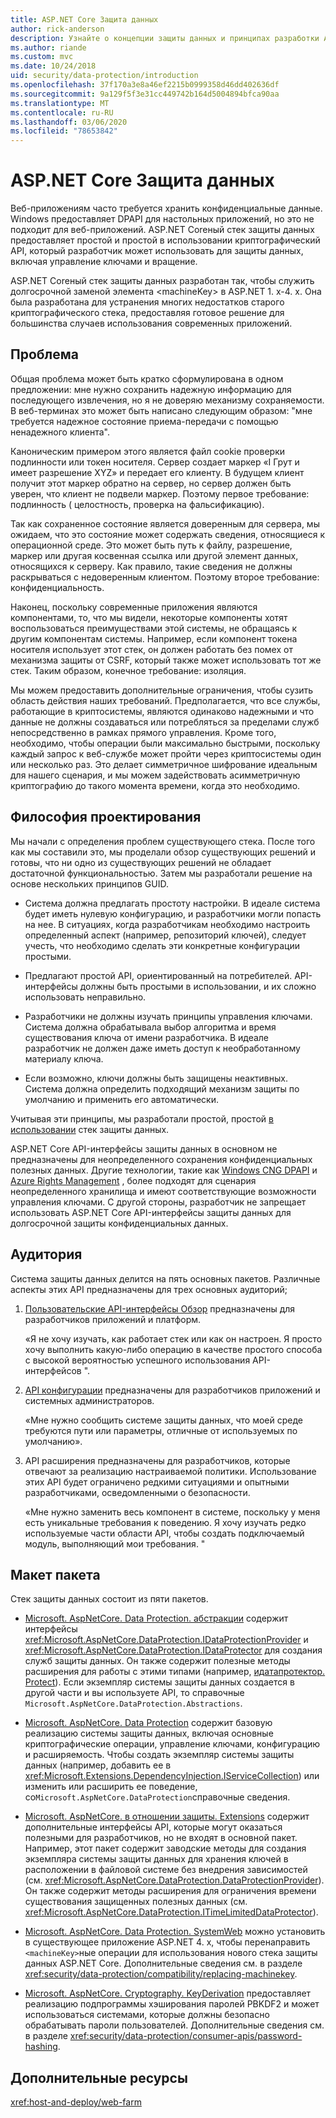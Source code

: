 ```yaml
---
title: ASP.NET Core Защита данных
author: rick-anderson
description: Узнайте о концепции защиты данных и принципах разработки ASP.NET Core интерфейсах API защиты данных.
ms.author: riande
ms.custom: mvc
ms.date: 10/24/2018
uid: security/data-protection/introduction
ms.openlocfilehash: 37f170a3e8a46ef2215b0999358d46dd402636df
ms.sourcegitcommit: 9a129f5f3e31cc449742b164d5004894bfca90aa
ms.translationtype: MT
ms.contentlocale: ru-RU
ms.lasthandoff: 03/06/2020
ms.locfileid: "78653842"
---
```

# <a name="aspnet-core-data-protection"></a>ASP.NET Core Защита данных

Веб-приложениям часто требуется хранить конфиденциальные данные. Windows предоставляет DPAPI для настольных приложений, но это не подходит для веб-приложений. ASP.NET Coreный стек защиты данных предоставляет простой и простой в использовании криптографический API, который разработчик может использовать для защиты данных, включая управление ключами и вращение.

ASP.NET Coreный стек защиты данных разработан так, чтобы служить долгосрочной заменой элемента &lt;machineKey&gt; в ASP.NET 1. x-4. x. Она была разработана для устранения многих недостатков старого криптографического стека, предоставляя готовое решение для большинства случаев использования современных приложений.

## <a name="problem-statement"></a>Проблема

Общая проблема может быть кратко сформулирована в одном предложении: мне нужно сохранить надежную информацию для последующего извлечения, но я не доверяю механизму сохраняемости. В веб-терминах это может быть написано следующим образом: "мне требуется надежное состояние приема-передачи с помощью ненадежного клиента".

Каноническим примером этого является файл cookie проверки подлинности или токен носителя. Сервер создает маркер «I Грут и имеет разрешение XYZ» и передает его клиенту. В будущем клиент получит этот маркер обратно на сервер, но сервер должен быть уверен, что клиент не подвели маркер. Поэтому первое требование: подлинность ( целостность, проверка на фальсификацию).

Так как сохраненное состояние является доверенным для сервера, мы ожидаем, что это состояние может содержать сведения, относящиеся к операционной среде. Это может быть путь к файлу, разрешение, маркер или другая косвенная ссылка или другой элемент данных, относящихся к серверу. Как правило, такие сведения не должны раскрываться с недоверенным клиентом. Поэтому второе требование: конфиденциальность.

Наконец, поскольку современные приложения являются компонентами, то, что мы видели, некоторые компоненты хотят воспользоваться преимуществами этой системы, не обращаясь к другим компонентам системы. Например, если компонент токена носителя использует этот стек, он должен работать без помех от механизма защиты от CSRF, который также может использовать тот же стек. Таким образом, конечное требование: изоляция.

Мы можем предоставить дополнительные ограничения, чтобы сузить область действия наших требований. Предполагается, что все службы, работающие в криптосистемы, являются одинаково надежными и что данные не должны создаваться или потребляться за пределами служб непосредственно в рамках прямого управления. Кроме того, необходимо, чтобы операции были максимально быстрыми, поскольку каждый запрос к веб-службе может пройти через криптосистемы один или несколько раз. Это делает симметричное шифрование идеальным для нашего сценария, и мы можем задействовать асимметричную криптографию до такого момента времени, когда это необходимо.

## <a name="design-philosophy"></a>Философия проектирования

Мы начали с определения проблем существующего стека. После того как мы составили это, мы проделали обзор существующих решений и готовы, что ни одно из существующих решений не обладает достаточной функциональностью. Затем мы разработали решение на основе нескольких принципов GUID.

* Система должна предлагать простоту настройки. В идеале система будет иметь нулевую конфигурацию, и разработчики могли попасть на нее. В ситуациях, когда разработчикам необходимо настроить определенный аспект (например, репозиторий ключей), следует учесть, что необходимо сделать эти конкретные конфигурации простыми.

* Предлагают простой API, ориентированный на потребителей. API-интерфейсы должны быть простыми в использовании, и их сложно использовать неправильно.

* Разработчики не должны изучать принципы управления ключами. Система должна обрабатывала выбор алгоритма и время существования ключа от имени разработчика. В идеале разработчик не должен даже иметь доступ к необработанному материалу ключа.

* Если возможно, ключи должны быть защищены неактивных. Система должна определить подходящий механизм защиты по умолчанию и применить его автоматически.

Учитывая эти принципы, мы разработали простой, простой [в использовании](xref:security/data-protection/using-data-protection) стек защиты данных.

ASP.NET Core API-интерфейсы защиты данных в основном не предназначены для неопределенного сохранения конфиденциальных полезных данных. Другие технологии, такие как [Windows CNG DPAPI](https://msdn.microsoft.com/library/windows/desktop/hh706794%28v=vs.85%29.aspx) и [Azure Rights Management](/rights-management/) , более подходят для сценария неопределенного хранилища и имеют соответствующие возможности управления ключами. С другой стороны, разработчик не запрещает использовать ASP.NET Core API-интерфейсы защиты данных для долгосрочной защиты конфиденциальных данных.

## <a name="audience"></a>Аудитория

Система защиты данных делится на пять основных пакетов. Различные аспекты этих API предназначены для трех основных аудиторий;

1. [Пользовательские API-интерфейсы Обзор](xref:security/data-protection/consumer-apis/overview) предназначены для разработчиков приложений и платформ.

   «Я не хочу изучать, как работает стек или как он настроен. Я просто хочу выполнить какую-либо операцию в качестве простого способа с высокой вероятностью успешного использования API-интерфейсов ".

2. [API конфигурации](xref:security/data-protection/configuration/overview) предназначены для разработчиков приложений и системных администраторов.

   «Мне нужно сообщить системе защиты данных, что моей среде требуются пути или параметры, отличные от используемых по умолчанию».

3. API расширения предназначены для разработчиков, которые отвечают за реализацию настраиваемой политики. Использование этих API будет ограничено редкими ситуациями и опытными разработчиками, осведомленными о безопасности.

   «Мне нужно заменить весь компонент в системе, поскольку у меня есть уникальные требования к поведению. Я хочу изучать редко используемые части области API, чтобы создать подключаемый модуль, выполняющий мои требования. "

## <a name="package-layout"></a>Макет пакета

Стек защиты данных состоит из пяти пакетов.

* [Microsoft. AspNetCore. Data Protection. абстракции](https://www.nuget.org/packages/Microsoft.AspNetCore.DataProtection.Abstractions/) содержит интерфейсы <xref:Microsoft.AspNetCore.DataProtection.IDataProtectionProvider> и <xref:Microsoft.AspNetCore.DataProtection.IDataProtector> для создания служб защиты данных. Он также содержит полезные методы расширения для работы с этими типами (например, [идатапротектор. Protect](xref:Microsoft.AspNetCore.DataProtection.DataProtectionCommonExtensions.Protect*)). Если экземпляр системы защиты данных создается в другой части и вы используете API, то справочные `Microsoft.AspNetCore.DataProtection.Abstractions`.

* [Microsoft. AspNetCore. Data Protection](https://www.nuget.org/packages/Microsoft.AspNetCore.DataProtection/) содержит базовую реализацию системы защиты данных, включая основные криптографические операции, управление ключами, конфигурацию и расширяемость. Чтобы создать экземпляр системы защиты данных (например, добавить ее в <xref:Microsoft.Extensions.DependencyInjection.IServiceCollection>) или изменить или расширить ее поведение, со`Microsoft.AspNetCore.DataProtection`справочные сведения.

* [Microsoft. AspNetCore. в отношении защиты. Extensions](https://www.nuget.org/packages/Microsoft.AspNetCore.DataProtection.Extensions/) содержит дополнительные интерфейсы API, которые могут оказаться полезными для разработчиков, но не входят в основной пакет. Например, этот пакет содержит заводские методы для создания экземпляра системы защиты данных для хранения ключей в расположении в файловой системе без внедрения зависимостей (см. <xref:Microsoft.AspNetCore.DataProtection.DataProtectionProvider>). Он также содержит методы расширения для ограничения времени существования защищенных полезных данных (см. <xref:Microsoft.AspNetCore.DataProtection.ITimeLimitedDataProtector>).

* [Microsoft. AspNetCore. Data Protection. SystemWeb](https://www.nuget.org/packages/Microsoft.AspNetCore.DataProtection.SystemWeb/) можно установить в существующее приложение ASP.NET 4. x, чтобы перенаправить `<machineKey>`ные операции для использования нового стека защиты данных ASP.NET Core. Дополнительные сведения см. в разделе <xref:security/data-protection/compatibility/replacing-machinekey>.

* [Microsoft. AspNetCore. Cryptography. KeyDerivation](https://www.nuget.org/packages/Microsoft.AspNetCore.Cryptography.KeyDerivation/) предоставляет реализацию подпрограммы хэширования паролей PBKDF2 и может использоваться системами, которые должны безопасно обрабатывать пароли пользователей. Дополнительные сведения см. в разделе <xref:security/data-protection/consumer-apis/password-hashing>.

## <a name="additional-resources"></a>Дополнительные ресурсы

<xref:host-and-deploy/web-farm>
